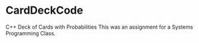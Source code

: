 # CardDeckCode
C++ Deck of Cards with Probabilities
This was an assignment for a Systems Programming Class.
